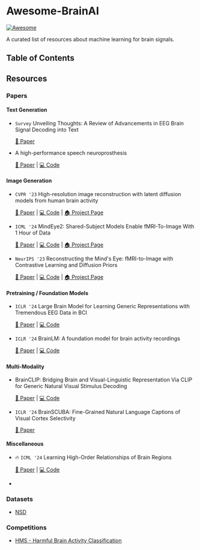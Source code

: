 # Awesome-BrainAI
[![Awesome](https://cdn.rawgit.com/sindresorhus/awesome/d7305f38d29fed78fa85652e3a63e154dd8e8829/media/badge.svg)](https://github.com/sindresorhus/awesome)

A curated list of resources about machine learning for brain signals.

## Table of Contents




## Resources
### Papers
#### Text Generation
- `Survey` Unveiling Thoughts: A Review of Advancements in EEG Brain Signal Decoding into Text
  
  [📖 Paper](https://arxiv.org/abs/2405.00726)

- A high-performance speech neuroprosthesis

  [📖 Paper](https://www.nature.com/articles/s41586-023-06377-x) | [💻 Code](https://github.com/fwillett/speechBCI)


#### Image Generation

- `CVPR '23` High-resolution image reconstruction with latent diffusion models from human brain activity
  
  [📖 Paper](https://openaccess.thecvf.com/content/CVPR2023/html/Takagi_High-Resolution_Image_Reconstruction_With_Latent_Diffusion_Models_From_Human_Brain_CVPR_2023_paper.html) | [💻 Code](https://github.com/yu-takagi/StableDiffusionReconstruction?tab=readme-ov-file) | [🏠 Project Page](https://sites.google.com/view/stablediffusion-with-brain/)
- `ICML '24` MindEye2: Shared-Subject Models Enable fMRI-To-Image With 1 Hour of Data

  [📖 Paper](https://arxiv.org/abs/2403.11207) | [💻 Code](https://github.com/MedARC-AI/MindEyeV2/tree/main) | [🏠 Project Page](https://medarc-ai.github.io/mindeye2/)

- `NeurIPS '23` Reconstructing the Mind's Eye: fMRI-to-Image with Contrastive Learning and Diffusion Priors
  
  [📖 Paper](https://arxiv.org/abs/2305.18274) | [💻 Code](https://github.com/MedARC-AI/fMRI-reconstruction-NSD) | [🏠 Project Page](https://medarc-ai.github.io/mindeye/)


#### Pretraining / Foundation Models
- `ICLR '24` Large Brain Model for Learning Generic Representations with Tremendous EEG Data in BCI
  
  [📖 Paper](https://openreview.net/forum?id=QzTpTRVtrP) | [💻 Code](https://github.com/935963004/LaBraM)
- `ICLR '24` BrainLM: A foundation model for brain activity recordings
  
  [📖 Paper](https://www.biorxiv.org/content/10.1101/2023.09.12.557460v2.abstract) | [💻 Code](https://github.com/vandijklab/BrainLM)

<!-- - Towards Neural Foundation Models for Vision: Aligning EEG, MEG and fMRI Representations to Perform Decoding, Encoding and Modality Conversion
  [📖 Paper](https://openreview.net/forum?id=nxoKCdmteM) -->



#### Multi-Modality
- BrainCLIP: Bridging Brain and Visual-Linguistic Representation Via CLIP for Generic Natural Visual Stimulus Decoding

  [📖 Paper](https://arxiv.org/abs/2302.12971) | [💻 Code](https://github.com/YulongBonjour/BrainCLIP.git)

- `ICLR '24` BrainSCUBA: Fine-Grained Natural Language Captions of Visual Cortex Selectivity
  
  [📖 Paper](https://arxiv.org/abs/2310.04420)



#### Miscellaneous
- 🔥 `ICML '24` Learning High-Order Relationships of Brain Regions
  
  [📖 Paper](https://arxiv.org/pdf/2312.02203) | [💻 Code](https://github.com/Graph-and-Geometric-Learning/HyBRiD)
- 


### Datasets
- [NSD](http://naturalscenesdataset.org/)


### Competitions
- [HMS - Harmful Brain Activity Classification](https://www.kaggle.com/competitions/hms-harmful-brain-activity-classification)
